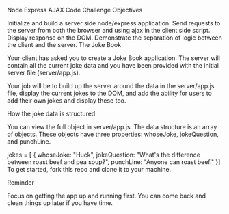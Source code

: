 Node Express AJAX Code Challenge
Objectives

Initialize and build a server side node/express application.
Send requests to the server from both the browser and using ajax in the client side script.
Display response on the DOM.
Demonstrate the separation of logic between the client and the server.
The Joke Book

Your client has asked you to create a Joke Book application. The server will contain all the current joke data and you have been provided with the initial server file (server/app.js).

Your job will be to build up the server around the data in the server/app.js file, display the current jokes to the DOM, and add the ability for users to add their own jokes and display these too.

How the joke data is structured

You can view the full object in server/app.js. The data structure is an array of objects. These objects have three properties: whoseJoke, jokeQuestion, and punchLine.

jokes = [
  {
    whoseJoke: "Huck",
    jokeQuestion: "What's the difference between roast beef and pea soup?",
    punchLine: "Anyone can roast beef."
  }]
To get started, fork this repo and clone it to your machine.

Reminder

Focus on getting the app up and running first. You can come back and clean things up later if you have time.
